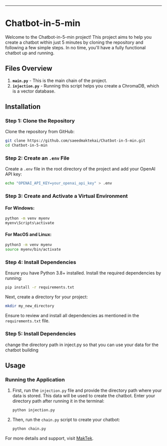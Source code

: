 
---

# Chatbot-in-5-min

Welcome to the Chatbot-in-5-min project! This project aims to help you create a chatbot within just 5 minutes by cloning the repository and following a few simple steps. In no time, you'll have a fully functional chatbot up and running.

## Files Overview

1. **`main.py`** - This is the main chain of the project.
2. **`injection.py`** - Running this script helps you create a ChromaDB, which is a vector database.

## Installation

### Step 1: Clone the Repository

Clone the repository from GitHub:

```bash
git clone https://github.com/saeedmaktekai/Chatbot-in-5-min.git
cd Chatbot-in-5-min
```

### Step 2: Create an `.env` File

Create a `.env` file in the root directory of the project and add your OpenAI API key:

```bash
echo "OPENAI_API_KEY=your_openai_api_key" > .env
```

### Step 3: Create and Activate a Virtual Environment

#### For Windows:

```bash
python -m venv myenv
myenv\Scripts\activate
```

#### For MacOS and Linux:

```bash
python3 -m venv myenv
source myenv/bin/activate
```

### Step 4: Install Dependencies

Ensure you have Python 3.8+ installed. Install the required dependencies by running:

```bash
pip install -r requirements.txt
```

Next, create a directory for your project:

```bash
mkdir my_new_directory
```

Ensure to review and install all dependencies as mentioned in the `requirements.txt` file.
### Step 5: Install Dependencies
change the directory path in inject.py so that you can use your data for the chatbot building 


## Usage

### Running the Application

1. First, run the `injection.py` file and provide the directory path where your data is stored. This data will be used to create the chatbot. Enter your directory path after running it in the terminal:

    ```bash
    python injection.py
    ```

2. Then, run the `chain.py` script to create your chatbot:

    ```bash
    python chain.py
    ```

For more details and support, visit [MakTek](https://www.maktek.ai).

